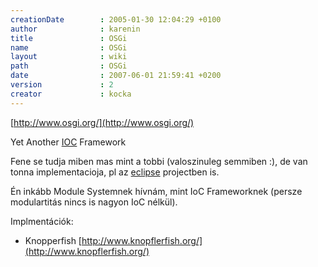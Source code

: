 ```yaml
---
creationDate        : 2005-01-30 12:04:29 +0100 
author              : karenin 
title               : OSGi 
name                : OSGi 
layout              : wiki 
path                : OSGi 
date                : 2007-06-01 21:59:41 +0200 
version             : 2 
creator             : kocka 
---
```

[http://www.osgi.org/](http://www.osgi.org/)

Yet Another [IOC](ioc.html) Framework

Fene se tudja miben mas mint a tobbi (valoszinuleg semmiben :), de van tonna implementacioja, pl az [eclipse](Eclipse.html) projectben is.

Én inkább Module Systemnek hívnám, mint IoC Frameworknek (persze modulartitás nincs is nagyon IoC nélkül). 

Implmentációk:

*   Knopperfish [http://www.knopflerfish.org/](http://www.knopflerfish.org/)
